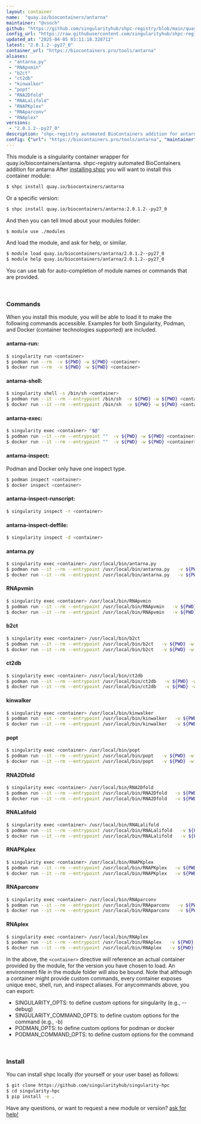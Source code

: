 ```yaml
---
layout: container
name:  "quay.io/biocontainers/antarna"
maintainer: "@vsoch"
github: "https://github.com/singularityhub/shpc-registry/blob/main/quay.io/biocontainers/antarna/container.yaml"
config_url: "https://raw.githubusercontent.com/singularityhub/shpc-registry/main/quay.io/biocontainers/antarna/container.yaml"
updated_at: "2025-04-05 03:11:18.328712"
latest: "2.0.1.2--py27_0"
container_url: "https://biocontainers.pro/tools/antarna"
aliases:
 - "antarna.py"
 - "RNApvmin"
 - "b2ct"
 - "ct2db"
 - "kinwalker"
 - "popt"
 - "RNA2Dfold"
 - "RNALalifold"
 - "RNAPKplex"
 - "RNAparconv"
 - "RNAplex"
versions:
 - "2.0.1.2--py27_0"
description: "shpc-registry automated BioContainers addition for antarna"
config: {"url": "https://biocontainers.pro/tools/antarna", "maintainer": "@vsoch", "description": "shpc-registry automated BioContainers addition for antarna", "latest": {"2.0.1.2--py27_0": "sha256:249dbc4cee770427286d5d521f7bda3f47b0ec996864ee63324b32e65028e926"}, "tags": {"2.0.1.2--py27_0": "sha256:249dbc4cee770427286d5d521f7bda3f47b0ec996864ee63324b32e65028e926"}, "docker": "quay.io/biocontainers/antarna", "aliases": {"antarna.py": "/usr/local/bin/antarna.py", "RNApvmin": "/usr/local/bin/RNApvmin", "b2ct": "/usr/local/bin/b2ct", "ct2db": "/usr/local/bin/ct2db", "kinwalker": "/usr/local/bin/kinwalker", "popt": "/usr/local/bin/popt", "RNA2Dfold": "/usr/local/bin/RNA2Dfold", "RNALalifold": "/usr/local/bin/RNALalifold", "RNAPKplex": "/usr/local/bin/RNAPKplex", "RNAparconv": "/usr/local/bin/RNAparconv", "RNAplex": "/usr/local/bin/RNAplex"}}
---
```


This module is a singularity container wrapper for quay.io/biocontainers/antarna.
shpc-registry automated BioContainers addition for antarna
After [installing shpc](#install) you will want to install this container module:


```bash
$ shpc install quay.io/biocontainers/antarna
```

Or a specific version:

```bash
$ shpc install quay.io/biocontainers/antarna:2.0.1.2--py27_0
```

And then you can tell lmod about your modules folder:

```bash
$ module use ./modules
```

And load the module, and ask for help, or similar.

```bash
$ module load quay.io/biocontainers/antarna/2.0.1.2--py27_0
$ module help quay.io/biocontainers/antarna/2.0.1.2--py27_0
```

You can use tab for auto-completion of module names or commands that are provided.

<br>

### Commands

When you install this module, you will be able to load it to make the following commands accessible.
Examples for both Singularity, Podman, and Docker (container technologies supported) are included.

#### antarna-run:

```bash
$ singularity run <container>
$ podman run --rm  -v ${PWD} -w ${PWD} <container>
$ docker run --rm  -v ${PWD} -w ${PWD} <container>
```

#### antarna-shell:

```bash
$ singularity shell -s /bin/sh <container>
$ podman run --it --rm --entrypoint /bin/sh  -v ${PWD} -w ${PWD} <container>
$ docker run --it --rm --entrypoint /bin/sh  -v ${PWD} -w ${PWD} <container>
```

#### antarna-exec:

```bash
$ singularity exec <container> "$@"
$ podman run --it --rm --entrypoint ""  -v ${PWD} -w ${PWD} <container> "$@"
$ docker run --it --rm --entrypoint ""  -v ${PWD} -w ${PWD} <container> "$@"
```

#### antarna-inspect:

Podman and Docker only have one inspect type.

```bash
$ podman inspect <container>
$ docker inspect <container>
```

#### antarna-inspect-runscript:

```bash
$ singularity inspect -r <container>
```

#### antarna-inspect-deffile:

```bash
$ singularity inspect -d <container>
```


#### antarna.py

```bash
$ singularity exec <container> /usr/local/bin/antarna.py
$ podman run --it --rm --entrypoint /usr/local/bin/antarna.py   -v ${PWD} -w ${PWD} <container> -c " $@"
$ docker run --it --rm --entrypoint /usr/local/bin/antarna.py   -v ${PWD} -w ${PWD} <container> -c " $@"
```


#### RNApvmin

```bash
$ singularity exec <container> /usr/local/bin/RNApvmin
$ podman run --it --rm --entrypoint /usr/local/bin/RNApvmin   -v ${PWD} -w ${PWD} <container> -c " $@"
$ docker run --it --rm --entrypoint /usr/local/bin/RNApvmin   -v ${PWD} -w ${PWD} <container> -c " $@"
```


#### b2ct

```bash
$ singularity exec <container> /usr/local/bin/b2ct
$ podman run --it --rm --entrypoint /usr/local/bin/b2ct   -v ${PWD} -w ${PWD} <container> -c " $@"
$ docker run --it --rm --entrypoint /usr/local/bin/b2ct   -v ${PWD} -w ${PWD} <container> -c " $@"
```


#### ct2db

```bash
$ singularity exec <container> /usr/local/bin/ct2db
$ podman run --it --rm --entrypoint /usr/local/bin/ct2db   -v ${PWD} -w ${PWD} <container> -c " $@"
$ docker run --it --rm --entrypoint /usr/local/bin/ct2db   -v ${PWD} -w ${PWD} <container> -c " $@"
```


#### kinwalker

```bash
$ singularity exec <container> /usr/local/bin/kinwalker
$ podman run --it --rm --entrypoint /usr/local/bin/kinwalker   -v ${PWD} -w ${PWD} <container> -c " $@"
$ docker run --it --rm --entrypoint /usr/local/bin/kinwalker   -v ${PWD} -w ${PWD} <container> -c " $@"
```


#### popt

```bash
$ singularity exec <container> /usr/local/bin/popt
$ podman run --it --rm --entrypoint /usr/local/bin/popt   -v ${PWD} -w ${PWD} <container> -c " $@"
$ docker run --it --rm --entrypoint /usr/local/bin/popt   -v ${PWD} -w ${PWD} <container> -c " $@"
```


#### RNA2Dfold

```bash
$ singularity exec <container> /usr/local/bin/RNA2Dfold
$ podman run --it --rm --entrypoint /usr/local/bin/RNA2Dfold   -v ${PWD} -w ${PWD} <container> -c " $@"
$ docker run --it --rm --entrypoint /usr/local/bin/RNA2Dfold   -v ${PWD} -w ${PWD} <container> -c " $@"
```


#### RNALalifold

```bash
$ singularity exec <container> /usr/local/bin/RNALalifold
$ podman run --it --rm --entrypoint /usr/local/bin/RNALalifold   -v ${PWD} -w ${PWD} <container> -c " $@"
$ docker run --it --rm --entrypoint /usr/local/bin/RNALalifold   -v ${PWD} -w ${PWD} <container> -c " $@"
```


#### RNAPKplex

```bash
$ singularity exec <container> /usr/local/bin/RNAPKplex
$ podman run --it --rm --entrypoint /usr/local/bin/RNAPKplex   -v ${PWD} -w ${PWD} <container> -c " $@"
$ docker run --it --rm --entrypoint /usr/local/bin/RNAPKplex   -v ${PWD} -w ${PWD} <container> -c " $@"
```


#### RNAparconv

```bash
$ singularity exec <container> /usr/local/bin/RNAparconv
$ podman run --it --rm --entrypoint /usr/local/bin/RNAparconv   -v ${PWD} -w ${PWD} <container> -c " $@"
$ docker run --it --rm --entrypoint /usr/local/bin/RNAparconv   -v ${PWD} -w ${PWD} <container> -c " $@"
```


#### RNAplex

```bash
$ singularity exec <container> /usr/local/bin/RNAplex
$ podman run --it --rm --entrypoint /usr/local/bin/RNAplex   -v ${PWD} -w ${PWD} <container> -c " $@"
$ docker run --it --rm --entrypoint /usr/local/bin/RNAplex   -v ${PWD} -w ${PWD} <container> -c " $@"
```



In the above, the `<container>` directive will reference an actual container provided
by the module, for the version you have chosen to load. An environment file in the
module folder will also be bound. Note that although a container
might provide custom commands, every container exposes unique exec, shell, run, and
inspect aliases. For anycommands above, you can export:

 - SINGULARITY_OPTS: to define custom options for singularity (e.g., --debug)
 - SINGULARITY_COMMAND_OPTS: to define custom options for the command (e.g., -b)
 - PODMAN_OPTS: to define custom options for podman or docker
 - PODMAN_COMMAND_OPTS: to define custom options for the command

<br>

### Install

You can install shpc locally (for yourself or your user base) as follows:

```bash
$ git clone https://github.com/singularityhub/singularity-hpc
$ cd singularity-hpc
$ pip install -e .
```

Have any questions, or want to request a new module or version? [ask for help!](https://github.com/singularityhub/singularity-hpc/issues)